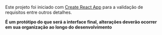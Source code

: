 Este projeto foi iniciado com [Create React App](https://github.com/facebook/create-react-app) para a validação de requisitos entre outros detalhes.

<b>É um protótipo do que será a interface final, alterações deverão ocorrer em sua organização ao longo do desenvolvimento</b>
